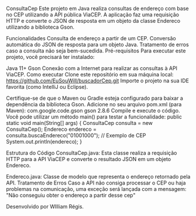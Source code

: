 ConsultaCep
Este projeto em Java realiza consultas de endereço com base no CEP utilizando a API pública ViaCEP. A aplicação faz uma requisição HTTP e converte o JSON de resposta em um objeto da classe Endereco utilizando a biblioteca Gson.

Funcionalidades
Consulta de endereço a partir de um CEP.
Conversão automática do JSON de resposta para um objeto Java.
Tratamento de erros caso a consulta não seja bem-sucedida.
Pré-requisitos
Para executar este projeto, você precisará ter instalado:

Java 11+
Gson
Conexão com a Internet para realizar as consultas à API ViaCEP.
Como executar
Clone este repositório em sua máquina local:
https://github.com/EuSouWill/buscadorCep.git
Importe o projeto na sua IDE favorita (como IntelliJ ou Eclipse).

Certifique-se de que o Maven ou Gradle esteja configurado para baixar a dependência da biblioteca Gson. Adicione no seu arquivo pom.xml (para Maven):
<dependency>
    <groupId>com.google.code.gson</groupId>
    <artifactId>gson</artifactId>
    <version>2.8.6</version>
</dependency>
Compile e execute o código. Você pode utilizar um método main() para testar a funcionalidade:
public static void main(String[] args) {
    ConsultaCep consulta = new ConsultaCep();
    Endereco endereco = consulta.buscaEndereco("01001000"); // Exemplo de CEP
    System.out.println(endereco);
}

Estrutura do Código
ConsultaCep.java: Esta classe realiza a requisição HTTP para a API ViaCEP e converte o resultado JSON em um objeto Endereco.

Endereco.java: Classe de modelo que representa o endereço retornado pela API.
Tratamento de Erros
Caso a API não consiga processar o CEP ou haja problemas na comunicação, uma exceção será lançada com a mensagem:
"Não conseguiu obter o endereço a partir desse cep"

Desenvolvido por WIlliam Régis.
